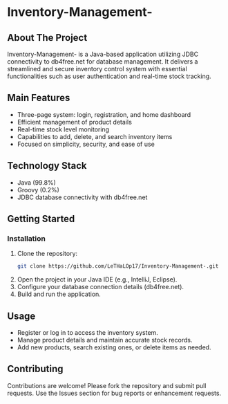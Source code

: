 # Inventory-Management-

## About The Project  
Inventory-Management- is a Java-based application utilizing JDBC connectivity to db4free.net for database management. It delivers a streamlined and secure inventory control system with essential functionalities such as user authentication and real-time stock tracking.

## Main Features  
- Three-page system: login, registration, and home dashboard  
- Efficient management of product details  
- Real-time stock level monitoring  
- Capabilities to add, delete, and search inventory items  
- Focused on simplicity, security, and ease of use  

## Technology Stack  
- Java (99.8%)  
- Groovy (0.2%)  
- JDBC database connectivity with db4free.net  

## Getting Started  

### Installation  
1. Clone the repository:  
   ```bash  
   git clone https://github.com/LeTHaLOp17/Inventory-Management-.git  
   ```
2. Open the project in your Java IDE (e.g., IntelliJ, Eclipse).  
3. Configure your database connection details (db4free.net).  
4. Build and run the application.  

## Usage  
- Register or log in to access the inventory system.  
- Manage product details and maintain accurate stock records.  
- Add new products, search existing ones, or delete items as needed.  

## Contributing  
Contributions are welcome! Please fork the repository and submit pull requests. Use the Issues section for bug reports or enhancement requests.  
